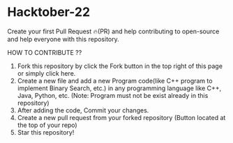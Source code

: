 # Hacktober-22
Create your first Pull Request 🔥(PR) and help contributing to open-source and help everyone with this repository.

HOW TO CONTRIBUTE ??
1. Fork this repository by click the Fork button in the top right of this page or simply click here.
2. Create a new file and add a new Program code(like C++ program to implement Binary Search, etc.) in any programming language like C++, Java, Python, etc. (Note: Program must not be exist already in this repository)
3. After adding the code, Commit your changes.
4. Create a new pull request from your forked repository (Button located at the top of your repo)
5. Star this repository!
